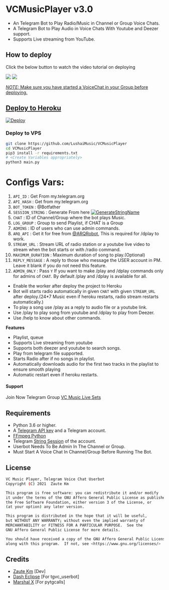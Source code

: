 # VCMusicPlayer v3.0

- An Telegram Bot to Play Radio/Music in Channel or Group Voice Chats.
- A Telegram Bot to Play Audio in Voice Chats With Youtube and Deezer support.
- Supports Live streaming from YouTube.

## How to deploy 

Click the below button to watch the video tutorial on deploying

<a href="https://youtu.be/FGZr-V2lCo8"><img src="https://img.shields.io/badge/How%20To%20Deploy-blue.svg?logo=v2.0 Old"></a>
<a href="https://youtu.be/FGZr-V2lCo8"><img src="https://img.shields.io/youtube/views/FGZr-V2lCo8?style=social">

*NOTE:* Make sure you have started a VoiceChat in your Group before deploying.

## Deploy to Heroku

[![Deploy](https://www.herokucdn.com/deploy/button.svg)](https://heroku.com/deploy?template=https://github.com/LushaiMusic/VCMusicPlayer)

### Deploy to VPS

```sh
git clone https://github.com/LushaiMusic/VCMusicPlayer
cd VCMusicPlayer
pip3 install -r requirements.txt
# <Create Variables appropriately>
python3 main.py
```

# Configs Vars:
1. `API_ID` : Get From my.telegram.org
2. `API_HASH` : Get from my.telegram.org
3. `BOT_TOKEN` : @Botfather
4. `SESSION_STRING` : Generate From here [![GenerateStringName](https://img.shields.io/badge/repl.it-generateStringName-yellowgreen)](https://replit.com/@ZauteKm/GenerateStringSession)
5. `CHAT` : ID of Channel/Group where the bot plays Music.
6. `LOG_GROUP` : Group to send Playlist, if CHAT is a Group
7. `ADMINS` : ID of users who can use admin commands.
8. `ARQ_API` : Get it for free from [@ARQRobot](https://telegram.dog/ARQRobot), This is required for /dplay to work.
9. `STREAM_URL` : Stream URL of radio station or a youtube live video to stream when the bot starts or with /radio command.
10. `MAXIMUM_DURATION` : Maximum duration of song to play.(Optional)
11. `REPLY_MESSAGE` : A reply to those who message the USER account in PM. Leave it blank if you do not need this feature. 
12. `ADMIN_ONLY` : Pass `Y` If you want to make /play and /dplay commands only for admins of `CHAT`. By default /play and /dplay is available for all.

- Enable the worker after deploy the project to Heroku
- Bot will starts radio automatically in given `CHAT` with given `STREAM_URL` after deploy.(24*7 Music even if heroku restarts, radio stream restarts automatically.)  
- To play a song use /play as a reply to audio file or a youtube link.
- Use /play <song name> to play song from youtube and /dplay <song name> to play from Deezer.
- Use /help to know about other commands.

**Features**

- Playlist, queue
- Supports Live streaming from youtube
- Supports both deezer and youtube to search songs.
- Play from telegram file supported.
- Starts Radio after if no songs in playlist.
- Automatically downloads audio for the first two tracks in the playlist to ensure smooth playing
- Automatic restart even if heroku restarts.

#### Support
Join Now Telegram Group [VC Music Live Sets](https://t.me/tgVCSets)

## Requirements

- Python 3.6 or higher.
- A
  [Telegram API key](https://docs.pyrogram.org/intro/quickstart#enjoy-the-api)
  and a Telegram account.
- [FFmpeg Python](https://www.ffmpeg.org/)
- Telegram [String Session](http://t.me/UsePyrogramBot) of the account.
- Userbot Needs To Be Admin In The Channel or Group.
- Must Start A Voice Chat In Channel/Group Before Running The Bot.

## License
```sh
VC Music Player, Telegram Voice Chat Userbot
Copyright (C) 2021  Zaute Km

This program is free software: you can redistribute it and/or modify
it under the terms of the GNU Affero General Public License as published by
the Free Software Foundation, either version 3 of the License, or
(at your option) any later version.

This program is distributed in the hope that it will be useful,
but WITHOUT ANY WARRANTY; without even the implied warranty of
MERCHANTABILITY or FITNESS FOR A PARTICULAR PURPOSE.  See the
GNU Affero General Public License for more details.

You should have received a copy of the GNU Affero General Public License
along with this program.  If not, see <https://www.gnu.org/licenses/>
```

## Credits

- [Zaute Km](https://github.com/Zaute-Km) [Dev]
- [Dash Eclipse](https://github.com/dashezup) [For tgvc_userbot]
- [Marshal X](https://github.com/MarshalX) [For pytgcalls]
